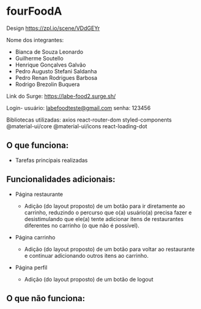 # fourFoodA
Design
https://zpl.io/scene/VDdGEYr

Nome dos integrantes: 
- Bianca de Souza Leonardo
- Guilherme Soutello
- Henrique Gonçalves Galvão  
- Pedro Augusto Stefani Saldanha
- Pedro Renan Rodrigues Barbosa
- Rodrigo Brezolin Buquera


Link do Surge: https://labe-food2.surge.sh/

Login-
usuário: labefoodteste@gmail.com
senha: 123456

Bibliotecas utilizadas:
axios
react-router-dom
styled-components
@material-ui/core
@material-ui/icons
react-loading-dot

O que funciona:
-
- Tarefas principais realizadas

Funcionalidades adicionais:
-
- Página restaurante
  - Adição (do layout proposto) de um botão para ir diretamente ao carrinho, reduzindo o percurso que o(a) usuário(a) precisa fazer e desistimulando que ele(a) tente adicionar itens de restaurantes diferentes no carrinho (o que não é possível). 
  
- Página carrinho
  - Adição (do layout proposto) de um botão para voltar ao restaurante e continuar adicionando outros itens ao carrinho.

- Página perfil
  - Adição (do layout proposto) de um botão de logout 

O que não funciona: 
-

